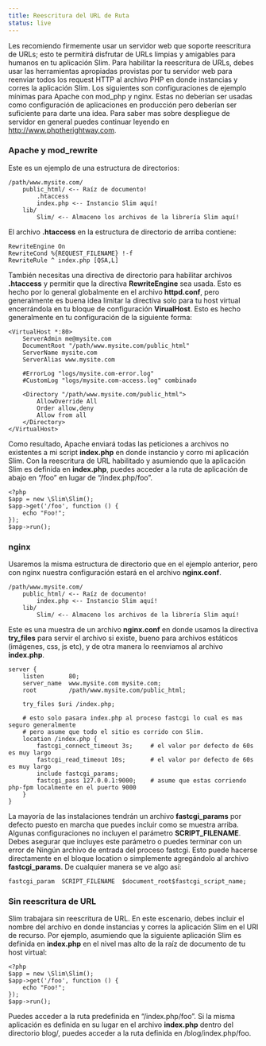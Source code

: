 ```yaml
---
title: Reescritura del URL de Ruta
status: live
---
```


Les recomiendo firmemente usar un servidor web que soporte reescritura de URLs; esto te permitirá disfrutar de URLs 
limpias y amigables para humanos en tu aplicación Slim. Para habilitar la reescritura de URLs, debes usar las herramientas 
apropiadas provistas por tu servidor web para reenviar todos los request HTTP al archivo PHP en donde instancias y corres 
la aplicación Slim. Los siguientes son configuraciones de ejemplo mínimas para Apache con mod_php y nginx. Estas no deberían 
ser usadas como configuración de aplicaciones en producción pero deberían ser suficiente para darte una idea. Para saber mas 
sobre despliegue de servidor en general puedes continuar leyendo en <http://www.phptherightway.com>.

### Apache y mod_rewrite

Este es un ejemplo de una estructura de directorios:

    /path/www.mysite.com/
        public_html/ <-- Raíz de documento!
            .htaccess
            index.php <-- Instancio Slim aquí!
        lib/
            Slim/ <-- Almaceno los archivos de la librería Slim aquí!

El archivo **.htaccess** en la estructura de directorio de arriba contiene:

    RewriteEngine On
    RewriteCond %{REQUEST_FILENAME} !-f
    RewriteRule ^ index.php [QSA,L]

También necesitas una directiva de directorio para habilitar archivos **.htaccess** y permitir que la directiva 
**RewriteEngine** sea usada. Esto es hecho por lo general globalmente en el archivo **httpd.conf**, pero generalmente 
es buena idea limitar la directiva solo para tu host virtual encerrándola en tu bloque de configuración **VirualHost**. 
Esto es hecho generalmente en tu configuración de la siguiente forma:

    <VirtualHost *:80>
        ServerAdmin me@mysite.com
        DocumentRoot "/path/www.mysite.com/public_html"
        ServerName mysite.com
        ServerAlias www.mysite.com

        #ErrorLog "logs/mysite.com-error.log"
        #CustomLog "logs/mysite.com-access.log" combinado

        <Directory "/path/www.mysite.com/public_html">
            AllowOverride All
            Order allow,deny
            Allow from all
        </Directory>
    </VirtualHost>

Como resultado, Apache enviará todas las peticiones a archivos no existentes a mi script **index.php** en donde 
instancio y corro mi aplicación Slim. Con la reescritura de URL habilitado y asumiendo que la aplicación Slim es 
definida en **index.php**, puedes acceder a la ruta de aplicación de abajo en “/foo” en lugar de “/index.php/foo”.

    <?php
    $app = new \Slim\Slim();
    $app->get('/foo', function () {
        echo "Foo!";
    });
    $app->run();

### nginx

Usaremos la misma estructura de directorio que en el ejemplo anterior, pero con nginx nuestra configuración estará 
en el archivo **nginx.conf**.

    /path/www.mysite.com/
        public_html/ <-- Raíz de documento!
            index.php <-- Instancio Slim aquí!
        lib/
            Slim/ <-- Almaceno los archivos de la librería Slim aquí!

Este es una muestra de un archivo **nginx.conf** en donde usamos la directiva **try_files** para servir el archivo si existe, 
bueno para archivos estáticos (imágenes, css, js etc), y de otra manera lo reenviamos al archivo **index.php**. 

    server {
        listen       80;
        server_name  www.mysite.com mysite.com;
        root         /path/www.mysite.com/public_html;

        try_files $uri /index.php;

        # esto solo pasara index.php al proceso fastcgi lo cual es mas seguro generalmente
        # pero asume que todo el sitio es corrido con Slim.
        location /index.php {
            fastcgi_connect_timeout 3s;     # el valor por defecto de 60s es muy largo
            fastcgi_read_timeout 10s;       # el valor por defecto de 60s es muy largo
            include fastcgi_params;
            fastcgi_pass 127.0.0.1:9000;    # asume que estas corriendo php-fpm localmente en el puerto 9000
        }
    }

La mayoría de las instalaciones tendrán un archivo **fastcgi_params** por defecto puesto en marcha que puedes incluir 
como se muestra arriba. Algunas configuraciones no incluyen el parámetro **SCRIPT_FILENAME**. Debes asegurar que incluyes 
este parámetro o puedes terminar con un error de Ningún archivo de entrada del proceso fastcgi. Esto puede hacerse directamente 
en el bloque location o simplemente agregándolo al archivo **fastcgi_params**. De cualquier manera se ve algo así:

    fastcgi_param  SCRIPT_FILENAME  $document_root$fastcgi_script_name;

### Sin reescritura de URL

Slim trabajara sin reescritura de URL. En este escenario, debes incluir el nombre del archivo en donde instancias 
y corres la aplicación Slim en el URI de recurso. Por ejemplo, asumiendo que la siguiente aplicación Slim es definida en 
**index.php** en el nivel mas alto de la raíz de documento de tu host virtual:

    <?php
    $app = new \Slim\Slim();
    $app->get('/foo', function () {
        echo "Foo!";
    });
    $app->run();

Puedes acceder a la ruta predefinida en “/index.php/foo”. Si la misma aplicación es definida en su lugar en 
el archivo **index.php** dentro del directorio blog/, puedes acceder a la ruta definida en /blog/index.php/foo.
